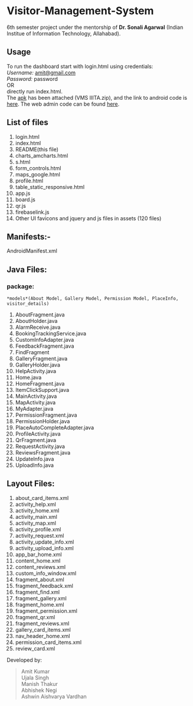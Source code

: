 # Visitor-Management-System
6th semester project under the mentorship of **Dr. Sonali Agarwal** (Indian Institue of Information Technology, Allahabad).

## Usage
To run the dashboard start with login.html using credentials:  
*Username:* amit@gmail.com  
*Password:* password  
OR  
directly run index.html.  
The [apk](https://github.com/vardhanaav/Visitor-Management-System/blob/master/VMS%20IIITA.zip) has been attached (VMS IIITA.zip), and the link to android code is [here](https://drive.google.com/file/d/1rXtqlZcwp7SBIWN98-NId66g1f0zHLg5/view). The web admin code can be found [here](https://drive.google.com/file/d/1GtT0GezXR0tI1BBbqBEbIqyqV7pTSVYG/view).


## List of files
1. login.html
2. index.html
3. README(this file)
4. charts_amcharts.html
5. s.html
6. form_controls.html
7. maps_google.html
8. profile.html
9. table_static_responsive.html
10. app.js
11. board.js
12. qr.js
13. firebaselink.js
14. Other UI favicons and jquery and js files in assets (120 files)

## Manifests:- 
AndroidManifest.xml

## Java Files:
### package: 
`*models*(About Model, Gallery Model, Permission Model, PlaceInfo, visitor_details)`  
1. AboutFragment.java  
2. AboutHolder.java  
3. AlarmReceive.java  
4. BookingTrackingService.java  
5. CustomInfoAdapter.java  
6. FeedbackFragment.java  
7. FindFragment  
8. GalleryFragment.java  
9. GalleryHolder.java  
10. HelpActivity.java  
11. Home.java  
12. HomeFragment.java  
13. ItemClickSupport.java  
14. MainActivity.java  
15. MapActivity.java  
16. MyAdapter.java  
17. PermissionFragment.java  
18. PermissionHolder.java  
19. PlaceAutoCompleteAdapter.java  
20. ProfileActivity.java  
21. QrFragment.java  
22. RequestActivity.java  
23. ReviewsFragment.java  
24. UpdateInfo.java  
25. UploadInfo.java  

## Layout Files:
1. about_card_items.xml  
2. activity_help.xml  
3. activity_home.xml  
4. activity_main.xml  
5. activity_map.xml  
6. activity_profile.xml  
7. activity_request.xml  
8. activity_update_info.xml  
9. activity_upload_info.xml  
10. app_bar_home.xml  
11. content_home.xml  
12. content_reviews.xml  
13. custom_info_window.xml  
14. fragment_about.xml
15. fragment_feedback.xml
16. fragment_find.xml
17. fragment_gallery.xml
18. fragment_home.xml
19. fragment_permission.xml
20. fragment_qr.xml
21. fragment_reviews.xml
22. gallery_card_items.xml
23. nav_header_home.xml
24. permission_card_items.xml
25. review_card.xml
    
Developed by:
> Amit Kumar  
> Ujala Singh  
> Manish Thakur  
> Abhishek Negi    
> Ashwin Aishvarya Vardhan  

